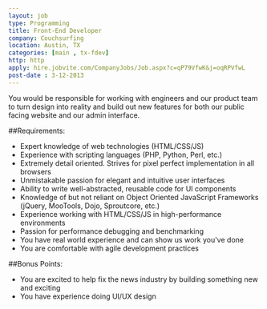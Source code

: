 ```yaml
---
layout: job
type: Programming
title: Front-End Developer
company: Couchsurfing
location: Austin, TX
categories: [main , tx-fdev]
http: http
apply: hire.jobvite.com/CompanyJobs/Job.aspx?c=qP79VfwK&j=oqRPVfwL
post-date : 3-12-2013
---
```


You would be responsible for working with engineers and our product team to turn design into reality and build out new features for both our public facing website and our admin interface.

##Requirements:

* Expert knowledge of web technologies (HTML/CSS/JS)
* Experience with scripting languages (PHP, Python, Perl, etc.)
* Extremely detail oriented. Strives for pixel perfect implementation in all browsers
* Unmistakable passion for elegant and intuitive user interfaces
* Ability to write well-abstracted, reusable code for UI components
* Knowledge of but not reliant on Object Oriented JavaScript Frameworks (jQuery, MooTools, Dojo, Sproutcore, etc.)
* Experience working with HTML/CSS/JS in high-performance environments
* Passion for performance debugging and benchmarking
* You have real world experience and can show us work you've done
* You are comfortable with agile development practices

##Bonus Points:

* You are excited to help fix the news industry by building something new and exciting
* You have experience doing UI/UX design
